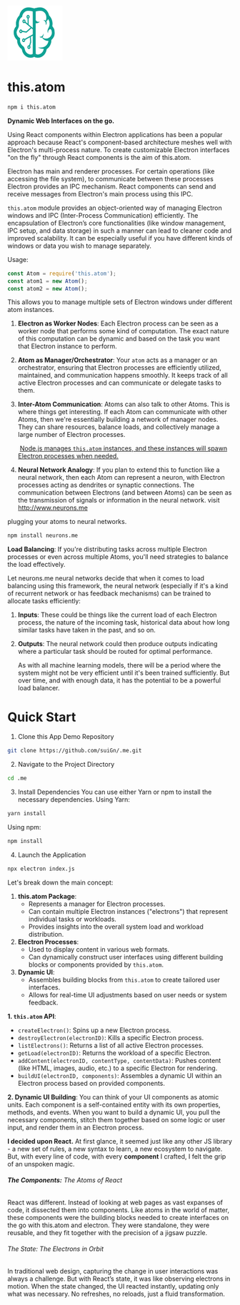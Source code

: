 <img src="./_._.svg" alt="SVG Image" width="123" height="123" style="width123px; height:123px;">

# this.atom
```bash
npm i this.atom
```
**Dynamic Web Interfaces on the go.**

 Using React components within Electron applications has been a popular approach because React's component-based architecture meshes well with Electron's multi-process nature. To create customizable Electron interfaces "on the fly" through React components is the aim of this.atom. 

Electron has main and renderer processes. For certain operations (like accessing the file system), to communicate between these processes Electron provides an IPC mechanism.
React components can send and receive messages from Electron's main process using this IPC.

 `this.atom` module provides an object-oriented way of managing Electron windows and IPC (Inter-Process Communication) efficiently. The encapsulation of Electron’s core functionalities (like window management, IPC setup, and data storage) in such a manner can lead to cleaner code and improved scalability. It can be especially useful if you have different kinds of windows or data you wish to manage separately.

Usage:

```js
const Atom = require('this.atom');
const atom1 = new Atom();
const atom2 = new Atom();
```
This allows you to manage multiple sets of Electron windows under different atom instances.

1. **Electron as Worker Nodes**: Each Electron process can be seen as a worker node that performs some kind of computation. The exact nature of this computation can be dynamic and based on the task you want that Electron instance to perform.

2. **Atom as Manager/Orchestrator**: Your `atom` acts as a manager or an orchestrator, ensuring that Electron processes are efficiently utilized, maintained, and communication happens smoothly. It keeps track of all active Electron processes and can communicate or delegate tasks to them.

3. **Inter-Atom Communication**:  Atoms can also talk to other Atoms. This is where things get interesting. If each Atom can communicate with other Atoms, then we're essentially building a network of manager nodes. They can share resources, balance loads, and collectively manage a large number of Electron processes.

   ​	<u>Node.js  manages `this.atom` instances, and these instances will spawn Electron processes when needed.</u>

4. **Neural Network Analogy**: If you plan to extend this to function like a neural network, then each Atom can represent a neuron, with Electron processes acting as dendrites or synaptic connections. The communication between Electrons (and between Atoms) can be seen as the transmission of signals or information in the neural network. visit http://www.neurons.me

plugging your atoms to neural networks.

```bash
npm install neurons.me
```

**Load Balancing**: If you're distributing tasks across multiple Electron processes or even across multiple Atoms, you'll need strategies to balance the load effectively.

Let neurons.me neural networks decide that when it comes to load balancing using this framework, the neural network (especially if it's a kind of recurrent network or has feedback mechanisms) can be trained to allocate tasks efficiently:

1. **Inputs**: These could be things like the current load of each Electron process, the nature of the incoming task, historical data about how long similar tasks have taken in the past, and so on.

2. **Outputs**: The neural network could then produce outputs indicating where a particular task should be routed for optimal performance.

   

   As with all machine learning models, there will be a period where the system might not be very efficient until it's been trained sufficiently. But over time, and with enough data, it has the potential to be a powerful load balancer.

# Quick Start

1. Clone this App Demo Repository
  ```bash
  git clone https://github.com/suiGn/.me.git
  ```
2. Navigate to the Project Directory
  ```bash
  cd .me
  ```
3. Install Dependencies
You can use either Yarn or npm to install the necessary dependencies.
Using Yarn:
```bash
yarn install
```
Using npm:
```bash
npm install
```
4. Launch the Application
  ```bash
  npx electron index.js
  ```
Let's break down the main concept:
1. **this.atom Package**:
   - Represents a manager for Electron processes.
   - Can contain multiple Electron instances ("electrons") that represent individual tasks or workloads.
   - Provides insights into the overall system load and workload distribution.
2. **Electron Processes**:
   - Used to display content in various web formats.
   - Can dynamically construct user interfaces using different building blocks or components provided by `this.atom`.
3. **Dynamic UI**:
   - Assembles building blocks from `this.atom` to create tailored user interfaces.
   - Allows for real-time UI adjustments based on user needs or system feedback.

**1. `this.atom` API**:
- `createElectron()`: Spins up a new Electron process.
- `destroyElectron(electronID)`: Kills a specific Electron process.
- `listElectrons()`: Returns a list of all active Electron processes.
- `getLoad(electronID)`: Returns the workload of a specific Electron.
- `addContent(electronID, contentType, contentData)`: Pushes content (like HTML, images, audio, etc.) to a specific Electron for rendering.
- `buildUI(electronID, components)`: Assembles a dynamic UI within an Electron process based on provided components.

**2. Dynamic UI Building**: You can think of your UI components as atomic units. Each component is a self-contained entity with its own properties, methods, and events. When you want to build a dynamic UI, you pull the necessary components, stitch them together based on some logic or user input, and render them in an Electron process.

**I decided upon React.** 
At first glance, it seemed just like any other JS library - a new set of rules, a new syntax to learn, a new ecosystem to navigate. But, with every line of code, with every **component** I crafted, I felt the grip of an unspoken magic.

###### **The Components:** The Atoms of React
React was different. Instead of looking at web pages as vast expanses of code, it dissected them into components. Like atoms in the world of matter, these components were the building blocks needed to create interfaces on the go with this.atom and electron. They were standalone, they were reusable, and they fit together with the precision of a jigsaw puzzle.

###### The State: The Electrons in Orbit
In traditional web design, capturing the change in user interactions was always a challenge. But with React’s state, it was like observing electrons in motion. When the state changed, the UI reacted instantly, updating only what was necessary. No refreshes, no reloads, just a fluid transformation.